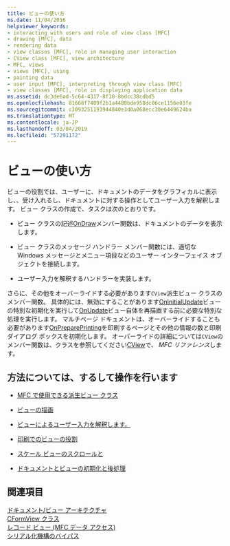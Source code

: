 ```yaml
---
title: ビューの使い方
ms.date: 11/04/2016
helpviewer_keywords:
- interacting with users and role of view class [MFC]
- drawing [MFC], data
- rendering data
- view classes [MFC], role in managing user interaction
- CView class [MFC], view architecture
- MFC, views
- views [MFC], using
- painting data
- user input [MFC], interpreting through view class [MFC]
- view classes [MFC], role in displaying application data
ms.assetid: dc3de6ad-5c64-4317-8f10-8bdcc38cdbd5
ms.openlocfilehash: 81668f7409f2b1a4480bde958dc06ce1156e03fe
ms.sourcegitcommit: c3093251193944840e3d0a068ecc30e6449624ba
ms.translationtype: MT
ms.contentlocale: ja-JP
ms.lasthandoff: 03/04/2019
ms.locfileid: "57291172"
---
```

# <a name="using-views"></a>ビューの使い方

ビューの役割では、ユーザーに、ドキュメントのデータをグラフィカルに表示し、、受け入れるし、ドキュメントに対する操作としてユーザー入力を解釈します。 ビュー クラスの作成で、タスクは次のとおりです。

- ビュー クラスの記述[OnDraw](../mfc/reference/cview-class.md#ondraw)メンバー関数は、ドキュメントのデータを表示します。

- ビュー クラスのメッセージ ハンドラー メンバー関数には、適切な Windows メッセージとメニュー項目などのユーザー インターフェイス オブジェクトを接続します。

- ユーザー入力を解釈するハンドラーを実装します。

さらに、その他をオーバーライドする必要があります`CView`派生ビュー クラスのメンバー関数。 具体的には、無効にすることがあります[OnInitialUpdate](../mfc/reference/cview-class.md#oninitialupdate)ビューの特別な初期化を実行して[OnUpdate](../mfc/reference/cview-class.md#onupdate)ビュー自体を再描画する前に必要な特別な処理を実行します。 マルチページ ドキュメントは、オーバーライドすることも必要があります[OnPreparePrinting](../mfc/reference/cview-class.md#onprepareprinting)を印刷するページとその他の情報の数と印刷 ダイアログ ボックスを初期化します。 オーバーライドの詳細については`CView`のメンバー関数は、クラスを参照してください[CView](../mfc/reference/cview-class.md)で、 *MFC リファレンス*します。

## <a name="what-do-you-want-to-know-more-about"></a>方法については、するして操作を行います

- [MFC で使用できる派生ビュー クラス](../mfc/derived-view-classes-available-in-mfc.md)

- [ビューの描画](../mfc/drawing-in-a-view.md)

- [ビューによるユーザー入力を解釈します。](../mfc/interpreting-user-input-through-a-view.md)

- [印刷でのビューの役割](../mfc/role-of-the-view-in-printing.md)

- [スケール ビューのスクロールと](../mfc/scrolling-and-scaling-views.md)

- [ドキュメントとビューの初期化と後処理](../mfc/initializing-and-cleaning-up-documents-and-views.md)

## <a name="see-also"></a>関連項目

[ドキュメント/ビュー アーキテクチャ](../mfc/document-view-architecture.md)<br/>
[CFormView クラス](../mfc/reference/cformview-class.md)<br/>
[レコード ビュー (MFC データ アクセス)](../data/record-views-mfc-data-access.md)<br/>
[シリアル化機構のバイパス](../mfc/bypassing-the-serialization-mechanism.md)
